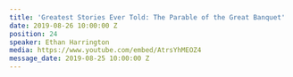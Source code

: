 ```yaml
---
title: 'Greatest Stories Ever Told: The Parable of the Great Banquet'
date: 2019-08-26 10:00:00 Z
position: 24
speaker: Ethan Harrington
media: https://www.youtube.com/embed/AtrsYhMEOZ4
message_date: 2019-08-25 10:00:00 Z
---
```


